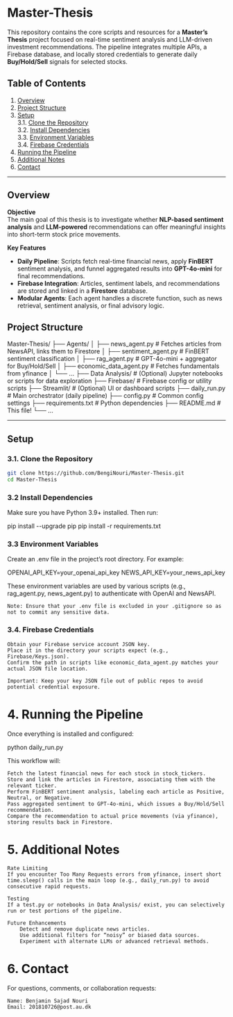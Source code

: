 # Master-Thesis

This repository contains the core scripts and resources for a **Master’s Thesis** project focused on real-time sentiment analysis and LLM-driven investment recommendations. The pipeline integrates multiple APIs, a Firebase database, and locally stored credentials to generate daily **Buy/Hold/Sell** signals for selected stocks.

## Table of Contents

1. [Overview](#overview)  
2. [Project Structure](#project-structure)  
3. [Setup](#setup)  
   3.1. [Clone the Repository](#clone-the-repository)  
   3.2. [Install Dependencies](#install-dependencies)  
   3.3. [Environment Variables](#environment-variables)  
   3.4. [Firebase Credentials](#firebase-credentials)  
4. [Running the Pipeline](#running-the-pipeline)  
5. [Additional Notes](#additional-notes)  
6. [Contact](#contact)

---

## Overview

**Objective**  
The main goal of this thesis is to investigate whether **NLP-based sentiment analysis** and **LLM-powered** recommendations can offer meaningful insights into short-term stock price movements.

**Key Features**  
- **Daily Pipeline**: Scripts fetch real-time financial news, apply **FinBERT** sentiment analysis, and funnel aggregated results into **GPT-4o-mini** for final recommendations.  
- **Firebase Integration**: Articles, sentiment labels, and recommendations are stored and linked in a **Firestore** database.  
- **Modular Agents**: Each agent handles a discrete function, such as news retrieval, sentiment analysis, or final advisory logic.

## Project Structure

Master-Thesis/ ├── Agents/ │ ├── news_agent.py # Fetches articles from NewsAPI, links them to Firestore │ ├── sentiment_agent.py # FinBERT sentiment classification │ ├── rag_agent.py # GPT-4o-mini + aggregator for Buy/Hold/Sell │ ├── economic_data_agent.py # Fetches fundamentals from yfinance │ └── ... ├── Data Analysis/ # (Optional) Jupyter notebooks or scripts for data exploration ├── Firebase/ # Firebase config or utility scripts ├── Streamlit/ # (Optional) UI or dashboard scripts ├── daily_run.py # Main orchestrator (daily pipeline) ├── config.py # Common config settings ├── requirements.txt # Python dependencies ├── README.md # This file! └── ...


---

## Setup

### 3.1. Clone the Repository

```bash
git clone https://github.com/BengiNouri/Master-Thesis.git
cd Master-Thesis
```

### 3.2 Install Dependencies
Make sure you have Python 3.9+ installed. Then run:

pip install --upgrade pip
pip install -r requirements.txt

### 3.3 Environment Variables

Create an .env file in the project’s root directory. For example:

OPENAI_API_KEY=your_openai_api_key
NEWS_API_KEY=your_news_api_key

These environment variables are used by various scripts (e.g., rag_agent.py, news_agent.py) to authenticate with OpenAI and NewsAPI.

    Note: Ensure that your .env file is excluded in your .gitignore so as not to commit any sensitive data.

### 3.4. Firebase Credentials

    Obtain your Firebase service account JSON key.
    Place it in the directory your scripts expect (e.g., Firebase/Keys.json).
    Confirm the path in scripts like economic_data_agent.py matches your actual JSON file location.

    Important: Keep your key JSON file out of public repos to avoid potential credential exposure.

# 4. Running the Pipeline

Once everything is installed and configured:

python daily_run.py

This workflow will:

    Fetch the latest financial news for each stock in stock_tickers.
    Store and link the articles in Firestore, associating them with the relevant ticker.
    Perform FinBERT sentiment analysis, labeling each article as Positive, Neutral, or Negative.
    Pass aggregated sentiment to GPT-4o-mini, which issues a Buy/Hold/Sell recommendation.
    Compare the recommendation to actual price movements (via yfinance), storing results back in Firestore.

# 5. Additional Notes

    Rate Limiting
    If you encounter Too Many Requests errors from yfinance, insert short time.sleep() calls in the main loop (e.g., daily_run.py) to avoid consecutive rapid requests.

    Testing
    If a test.py or notebooks in Data Analysis/ exist, you can selectively run or test portions of the pipeline.

    Future Enhancements
        Detect and remove duplicate news articles.
        Use additional filters for “noisy” or biased data sources.
        Experiment with alternate LLMs or advanced retrieval methods.



# 6. Contact

For questions, comments, or collaboration requests:

    Name: Benjamin Sajad Nouri
    Email: 201810726@post.au.dk
